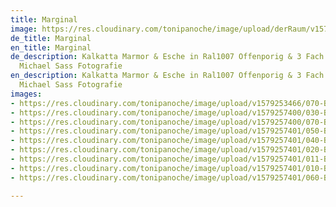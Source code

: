 ```yaml
---
title: Marginal
image: https://res.cloudinary.com/tonipanoche/image/upload/derRaum/v1579253466/070-Bueroausbau-Schiebetueren-wandhoch_ulvvuj.jpg
de_title: Marginal
en_title: Marginal
de_description: Kalkatta Marmor & Esche in Ral1007 Offenporig & 3 Fach Lackiert /
  Michael Sass Fotografie
en_description: Kalkatta Marmor & Esche in Ral1007 Offenporig & 3 Fach Lackiert /
  Michael Sass Fotografie
images:
- https://res.cloudinary.com/tonipanoche/image/upload/v1579253466/070-Bueroausbau-Schiebetueren-wandhoch_ulvvuj.jpg
- https://res.cloudinary.com/tonipanoche/image/upload/v1579257400/030-Bueroausbau-Sprecherbox-gelb-lackiert_qf6bsa.jpg
- https://res.cloudinary.com/tonipanoche/image/upload/v1579257400/070-Bueroausbau-Schiebetueren-wandhoch_loh1ox.jpg
- https://res.cloudinary.com/tonipanoche/image/upload/v1579257401/050-Bueroausbau-Regale-Office_gjrdff.jpg
- https://res.cloudinary.com/tonipanoche/image/upload/v1579257401/040-Bueroausbau-Besprechungsraum-blau-lackiert_cc4m7g.jpg
- https://res.cloudinary.com/tonipanoche/image/upload/v1579257401/020-Bueroausbau-Teekueche-Bar-schwarz-lackiert_azmdxq.jpg
- https://res.cloudinary.com/tonipanoche/image/upload/v1579257401/011-Bueroausbau-Sprecherbox-schwarz-lackiert_yozmyn.jpg
- https://res.cloudinary.com/tonipanoche/image/upload/v1579257401/010-Bueroausbau-Kueche-Tische-Stuhle-schwarz-lackiert_xmm4u3.jpg
- https://res.cloudinary.com/tonipanoche/image/upload/v1579257401/060-Bueroausbau-Eingangsbereich-Treppe-Tische-Verkleidung_qhdj1a.jpg

---
```

